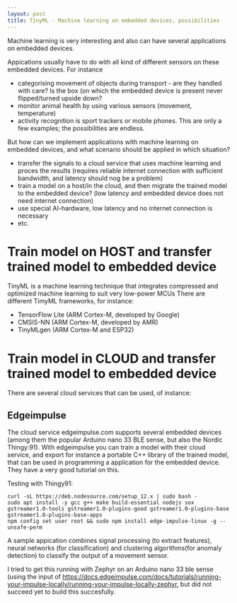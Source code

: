 ```yaml
---
layout: post
title: TinyML - Machine learning on embedded devices, possibilities
---
```


Machine learning is very interesting and also can have several applications on embedded devices. 

Appications usually have to do with all kind of different sensors on these embedded devices. For instance 
* categorising movement of objects during transport - are they handled with care? Is the box (on which the embedded device is present never flipped/turned upside down?
* monitor animal health by using various sensors (movement, temperature)
* activity recognition is sport trackers or mobile phones.
This are only a few examples; the possibilities are endless.

But how can we implement applications with machine learning on embedded devices, and what scenario should be applied in which situation?
* transfer the signals to a cloud service that uses machine learning and proces the results (requires reliable internet connection with sufficient bandwidth, and latency should nog be a problem)
* train a model on a host/in the cloud, and then migrate the trained model to the embedded device? (low latency and embedded device does not need internet connection)
* use special AI-hardware, low latency and no internet connection is necessary
* etc.

# Train model on HOST and transfer trained model to embedded device
TinyML is a machine learning technique that integrates compressed and optimized machine learning to suit very low-power MCUs
There are different TimyML frameworks, for instance:
* TensorFlow Lite (ARM Cortex-M, developed by Google)
* CMSIS-NN (ARM Cortex-M, developed by AMR)
* TinyMLgen (ARM Cortex-M and ESP32)




# Train model in CLOUD and transfer trained model to embedded device
There are several cloud services that can be used, of instance:
## Edgeimpulse
The cloud service edgeimpulse.com supports several embedded devices (among them the popular Arduino nano 33 BLE sense, but also the Nordic Thingy:91). 
With edgeimpulse you can train a model with their cloud service, and export for instance a portable C++ library of the trained model, that can be used in programming a application for the embedded device. 
They have a very good tutorial on this.

Testing with Thingy91:
```
curl -sL https://deb.nodesource.com/setup_12.x | sudo bash -
sudo apt install -y gcc g++ make build-essential nodejs sox gstreamer1.0-tools gstreamer1.0-plugins-good gstreamer1.0-plugins-base gstreamer1.0-plugins-base-apps
npm config set user root && sudo npm install edge-impulse-linux -g --unsafe-perm

```


A sample appication combines signal processing (to extract features), neural networks (for classification) and clustering algorithms(for anomaly detection) to classify the output of a movement sensor.

I tried to get this running with Zephyr on an Arduino nano 33 ble sense (using the input of https://docs.edgeimpulse.com/docs/tutorials/running-your-impulse-locally/running-your-impulse-locally-zephyr, but did not succeed yet to build this succesfully. 



